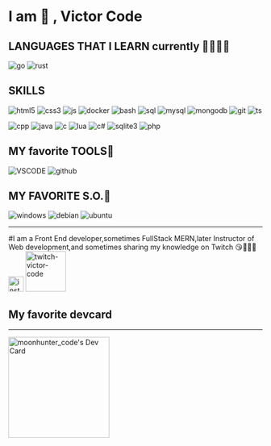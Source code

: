 
# I am 🥰 , Victor Code

## LANGUAGES THAT I LEARN currently 🧑‍🎓👨‍🎓

![go](https://img.shields.io/badge/go-00ADD8?style=for-the-badge&logo=go&logoColor=white) 
![rust](https://img.shields.io/badge/rust-000000?style=for-the-badge&logo=rust&logoColor=white)

## SKILLS

![html5](https://img.shields.io/badge/html5-E34F26?style=for-the-badge&logo=html5&logoColor=white)
![css3](https://img.shields.io/badge/css3-1572B6?style=for-the-badge&logo=css3&logoColor=white)
![js](https://img.shields.io/badge/javascript-F7DF1E?style=for-the-badge&logo=javascript&logoColor=black)
![docker](https://img.shields.io/badge/docker-2496ED?style=for-the-badge&logo=docker&logoColor=white)
![bash](https://img.shields.io/badge/bash-purple?style=for-the-badge&logo=bash&logoColor=white)
![sql](https://img.shields.io/badge/sql-C81136?style=for-the-badge&logo=sql&logoColor=white)
![mysql](https://img.shields.io/badge/mysql-4479A1?style=for-the-badge&logo=mysql&logoColor=white)
![mongodb](https://img.shields.io/badge/mongodb-47A248?style=for-the-badge&logo=mongodb&logoColor=white)
 ![git](https://flat.badgen.net/badge/icon/git?icon=git&label&color=purple)
 ![ts](https://flat.badgen.net/badge/icon/typescript?icon=typescript&label&color=purple)
<!-- ![typescript](https://img.shields.io/badge/typescript-3178C6?style=for-the-badge&logo=typescript&logoColor=white) -->
![cpp](https://img.shields.io/badge/c++-00599C?style=for-the-badge&logo=c%2B%2B&logoColor=white)
![java](https://img.shields.io/badge/java-007396?style=for-the-badge&logo=java&logoColor=white)
![c](https://img.shields.io/badge/c-A8B9CC?style=for-the-badge&logo=c&logoColor=black)
![lua](https://img.shields.io/badge/lua-purple?style=for-the-badge&logo=lua&logoColor=white)
![c#](https://img.shields.io/badge/c%23-239120?style=for-the-badge&logo=csharp&logoColor=white)
![sqlite3](https://img.shields.io/badge/sqlite-003B57?style=for-the-badge&logo=sqlite&logoColor=white)
![php](https://img.shields.io/badge/php-003B57?style=for-the-badge&logo=php&logoColor=white)

## MY favorite TOOLS💪

![VSCODE](https://img.shields.io/badge/vscode-007ACC?style=for-the-badge&logo=visual-studio-code&logoColor=white)
![github](https://flat.badgen.net/badge/icon/github?icon=github&label&color=purple)

## MY FAVORITE S.O.👀

![windows](https://img.shields.io/badge/windows-0078D6?style=for-the-badge&logo=windows&logoColor=white)
![debian](https://img.shields.io/badge/debian-A81D33?style=for-the-badge&logo=debian&logoColor=white)
![ubuntu](https://img.shields.io/badge/ubuntu-E95420?style=for-the-badge&logo=ubuntu&logoColor=white)

<hr/>
    #I am a Front End developer,sometimes FullStack MERN,later Instructor of Web development,and sometimes sharing my knowledge on Twitch 😘💜🖤💜

<a href="https://www.instagram.com/victorcode_/">
<img src="https://cdn.worldvectorlogo.com/logos/instagram-2016-6.svg" width="30" alt="instagram-victor-code"/></a>
<a href="https://www.twitch.tv/victorcode_"><img src="https://cdn.worldvectorlogo.com/logos/twitch-logo-2019.svg" width="80" alt="twitch-victor-code"/></a>

## My favorite devcard

<hr/>
<a href="https://app.daily.dev/moonhunter_code"><img src="https://api.daily.dev/devcards/39519243edfe42e98804bd5428da11fb.png?r=yzl" width="200" alt="moonhunter_code's Dev Card"/></a>
